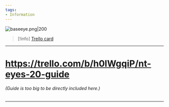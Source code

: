 ```yaml
---
tags:
- Information
---
```


![baseeye.png\|200](/Eyes%20Expansion/NT%20Eyes%202.0%20Guide%20-%20Attachments/671a20d281dabe5b28aee162.png)

> [!info] [Trello card](https://trello.com/c/xxe5AkmV/5-nt-eyes-20-guide)

---

# https://trello.com/b/h0lWgqiP/nt-eyes-20-guide

###### (Guide is too big to be directly included here.)

---

